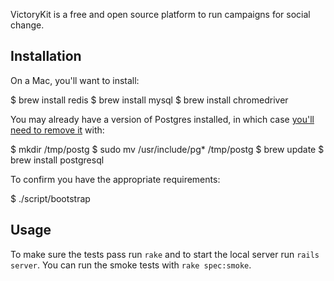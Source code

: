 VictoryKit is a free and open source platform to run campaigns for social change.

## Installation

On a Mac, you'll want to install:

  $ brew install redis
  $ brew install mysql
  $ brew install chromedriver

You may already have a version of Postgres installed, in which case [you'll need to remove it](https://gist.github.com/2471603) with:

  $ mkdir /tmp/postg
  $ sudo mv /usr/include/pg* /tmp/postg
  $ brew update
  $ brew install postgresql

To confirm you have the appropriate requirements:

  $ ./script/bootstrap

## Usage

To make sure the tests pass run `rake` and to start the local server run `rails server`. You can run the smoke tests with `rake spec:smoke`.
